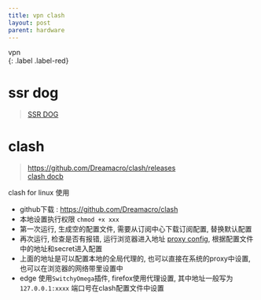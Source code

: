 ```yaml
---
title: vpn clash
layout: post
parent: hardware
---
```


vpn  
{: .label .label-red}

# ssr dog

> [SSR DOG](https://dog.ssrdog111.com/#/account/dashboard)  

# clash

> https://github.com/Dreamacro/clash/releases  
> [clash docb](https://dreamacro.github.io/clash/configuration/configuration-reference.html)  

clash for linux 使用
- github下载 : https://github.com/Dreamacro/clash  
- 本地设置执行权限 `chmod +x xxx` 
- 第一次运行, 生成空的配置文件, 需要从订阅中心下载订阅配置, 替换默认配置  
- 再次运行, 检查是否有报错, 运行浏览器进入地址 [proxy config](http://clash.razord.top/#/proxies), 根据配置文件中的地址和secret进入配置  
- 上面的地址是可以配置本地的全局代理的, 也可以直接在系统的proxy中设置, 也可以在浏览器的网络带里设置中  
- edge 使用`SwitchyOmega`插件, firefox使用代理设置, 其中地址一般写为`127.0.0.1:xxxx` 端口号在clash配置文件中设置


